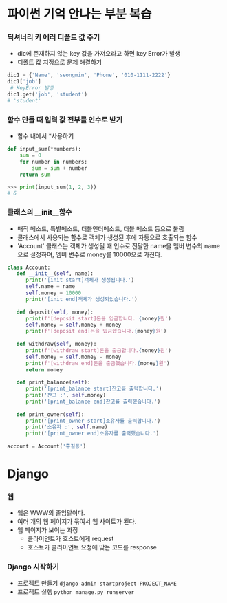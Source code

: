 # 파이썬 기억 안나는 부분 복습

### 딕셔너리 키 에러 디폴트 값 주기
- dic에 존재하지 않는 key 값을 가져오라고 하면 key Error가 발생
- 디폴트 값 지정으로 문제 해결하기
```python
dic1 = {'Name', 'seongmin', 'Phone', '010-1111-2222'}
dic1['job']
 # KeyError 발생
dic1.get('job', 'student')
# 'student'
```

### 함수 만들 때 입력 값 전부를 인수로 받기
- 함수 내에서 *사용하기
```python
def input_sum(*numbers):
	sum = 0
	for number in numbers:
		sum = sum + number
	return sum

>>> print(input_sum(1, 2, 3))
# 6 
```

### 클래스의 \_\_init\_\_함수 
- 매직 메소드, 특별메소드, 더블언더메소드, 더블 메소드 등으로 불림
- 클래스에서 사용되는 함수로 객체가 생성된 후에 자동으로 호출되는 함수
- 'Account' 클래스는 객체가 생성될 때 인수로 전달한 name을 멤버 변수의 name으로 설정하며, 멤버 변수로 money를 10000으로 가진다.
```python
class Account:  
   def __init__(self, name):  
      print('[init start]객체가 생성됩니다.')  
      self.name = name  
      self.money = 10000  
      print('[init end]객체가 생성되었습니다.')  
     
   def deposit(self, money):  
      print(f'[deposit start]돈을 입금합니다. {money}원')  
      self.money = self.money + money  
      print(f'[deposit end]돈을 입금했습니다.{money}원')  
  
   def withdraw(self, money):  
      print(f'[withdraw start]돈을 출금합니다.{money}원')  
      self.money = self.money - money  
      print(f'[withdraw end]돈을 출금했습니다.{money}원')  
      return money  
     
   def print_balance(self):  
      print('[print_balance start]잔고를 출력합니다.')  
      print('잔고 :', self.money)  
      print('[print_balance end]잔고를 출력했습니다.')  
     
   def print_owner(self):  
      print('[print_owner start]소유자를 출력합니다.')  
      print('소유자 :', self.name)  
      print('[print_owner end]소유자를 출력했습니다.')  
  
account = Account('홍길동')
```

# Django
### 웹
- 웹은 WWW의 줄임말이다.
- 여러 개의 웹 페이지가 묶여서 웹 사이트가 된다.
- 웹 페이지가 보이는 과정
	- 클라이언트가 호스트에게 request
	- 호스트가 클라이언트 요청에 맞는 코드를 response

### Django 시작하기
- 프로젝트 만들기
`django-admin startproject PROJECT_NAME`
- 프로젝트 실행
`python manage.py runserver`
